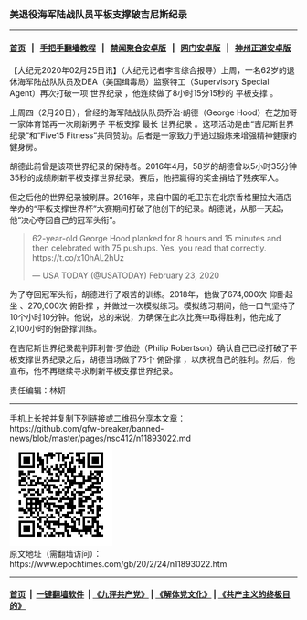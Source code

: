 ### 美退役海军陆战队员平板支撑破吉尼斯纪录
------------------------

#### [首页](https://github.com/gfw-breaker/banned-news/blob/master/README.md) &nbsp;&nbsp;|&nbsp;&nbsp; [手把手翻墙教程](https://github.com/gfw-breaker/guides/wiki) &nbsp;&nbsp;|&nbsp;&nbsp; [禁闻聚合安卓版](https://github.com/gfw-breaker/bn-android) &nbsp;&nbsp;|&nbsp;&nbsp; [网门安卓版](https://github.com/oGate2/oGate) &nbsp;&nbsp;|&nbsp;&nbsp; [神州正道安卓版](https://github.com/SzzdOgate/update) 



<div><p>
 【大纪元2020年02月25日讯】（大纪元记者李言综合报导）上周，一名62岁的退休海军陆战队队员及DEA（美国缉毒局）监察特工（Supervisory Special Agent）再次打破一项
 <ok href="https://www.epochtimes.com/gb/tag/%E4%B8%96%E7%95%8C%E7%BA%AA%E5%BD%95.html">
  世界纪录
 </ok>
 ，他连续做了8小时15分15秒的
 <ok href="https://www.epochtimes.com/gb/tag/%E5%B9%B3%E6%9D%BF%E6%94%AF%E6%92%91.html">
  平板支撑
 </ok>
 。
</p>
<p>
 上周四（2月20日），曾经的海军陆战队队员乔治·胡德（George Hood）在芝加哥一家体育馆再一次刷新男子
 <ok href="https://www.epochtimes.com/gb/tag/%E5%B9%B3%E6%9D%BF%E6%94%AF%E6%92%91.html">
  平板支撑
 </ok>
 最长
 <ok href="https://www.epochtimes.com/gb/tag/%E4%B8%96%E7%95%8C%E7%BA%AA%E5%BD%95.html">
  世界纪录
 </ok>
 。这项活动是由“吉尼斯世界纪录”和“Five15 Fitness”共同赞助。后者是一家致力于通过锻炼来增强精神健康的健身房。
</p>
<p>
 胡德此前曾是该项世界纪录的保持者。2016年4月，58岁的胡德曾以5小时35分钟35秒的成绩刷新平板支撑世界纪录。赛后，他把赢得的奖金捐给了残疾军人。
</p>
<p>
 但之后他的世界纪录被刷屏。2016年，来自中国的毛卫东在北京香格里拉大酒店举办的“平板支撑世界杯”大赛期间打破了他创下的纪录。胡德说，从那一天起，他“决心夺回自己的冠军头衔”。
</p>
<p>
</p>
<blockquote class="twitter-tweet">
 <p dir="ltr" lang="en">
  62-year-old George Hood planked for 8 hours and 15 minutes and then celebrated with 75 pushups. Yes, you read that correctly.
  <ok href="https://t.co/x10hAL2hUz">
   https://t.co/x10hAL2hUz
  </ok>
 </p>
 <p>
  — USA TODAY (@USATODAY)
  <ok href="https://twitter.com/USATODAY/status/1231391977343766528?ref_src=twsrc%5Etfw">
   February 23, 2020
  </ok>
 </p>
</blockquote>
<p>
 <p>
  为了夺回冠军头衔，胡德进行了艰苦的训练。2018年，他做了674,000次
  <ok href="https://www.epochtimes.com/gb/tag/%E4%BB%B0%E5%8D%A7%E8%B5%B7%E5%9D%90.html">
   仰卧起坐
  </ok>
  、270,000次
  <ok href="https://www.epochtimes.com/gb/tag/%E4%BF%AF%E5%8D%A7%E6%92%91.html">
   俯卧撑
  </ok>
  ，并做过一次模拟练习。模拟练习期间，他一口气坚持了10个小时10分钟。他说，总的来说，为确保在此次比赛中取得胜利，他完成了2,100小时的俯卧撑训练。
 </p>
 <p>
  在吉尼斯世界纪录裁判菲利普·罗伯逊（Philip Robertson）确认自己已经打破了平板支撑世界纪录之后，胡德当场做了75个
  <ok href="https://www.epochtimes.com/gb/tag/%E4%BF%AF%E5%8D%A7%E6%92%91.html">
   俯卧撑
  </ok>
  ，以庆祝自己的胜利。然后，他宣布，他不再继续寻求刷新平板支撑世界纪录。
 </p>
 <p>
  责任编辑：林妍
 </p>
</p></div>
<hr/>
手机上长按并复制下列链接或二维码分享本文章：<br/>
https://github.com/gfw-breaker/banned-news/blob/master/pages/nsc412/n11893022.md <br/>
<a href='https://github.com/gfw-breaker/banned-news/blob/master/pages/nsc412/n11893022.md'><img src='https://github.com/gfw-breaker/banned-news/blob/master/pages/nsc412/n11893022.md.png'/></a> <br/>
原文地址（需翻墙访问）：https://www.epochtimes.com/gb/20/2/24/n11893022.htm


------------------------
#### [首页](https://github.com/gfw-breaker/banned-news/blob/master/README.md) &nbsp;|&nbsp; [一键翻墙软件](https://github.com/gfw-breaker/nogfw/blob/master/README.md) &nbsp;| [《九评共产党》](https://github.com/gfw-breaker/9ping.md/blob/master/README.md#九评之一评共产党是什么) | [《解体党文化》](https://github.com/gfw-breaker/jtdwh.md/blob/master/README.md) | [《共产主义的终极目的》](https://github.com/gfw-breaker/gczydzjmd.md/blob/master/README.md)


<img src='http://gfw-breaker.win/banned-news/pages/nsc412/n11893022.md' width='0px' height='0px'/>
